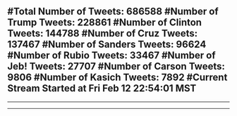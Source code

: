 #Total Number of Tweets: 686588 
#Number of Trump Tweets: 228861
#Number of Clinton Tweets: 144788
#Number of Cruz Tweets: 137467
#Number of Sanders Tweets: 96624
#Number of Rubio Tweets: 33467
#Number of Jeb! Tweets: 27707
#Number of Carson Tweets: 9806
#Number of Kasich Tweets: 7892
#Current Stream Started at Fri Feb 12 22:54:01 MST
---
---
---
